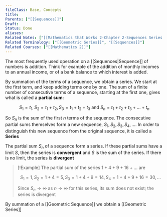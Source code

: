 ```yaml
---
fileClass: Base, Concepts
title: 
Parents: ["[[Sequences]]"]
Draft: 
Status: Done
aliases: 
Related Notes: ["[[Mathematics that Works 2-Chapter 2-Sequences Series and Iteration Processes]]"]
Related Terminology: ["[[Geometric Series]]", "[[Sequences]]"]
Related Courses: ["[[Mathematics 2]]"]
---
```

The most frequently used operation on a [[Sequences|Sequence]] of numbers is addition. Think for example of the addition of monthly incomes to an annual income, or of a bank balance to which interest is added.

By summation of the terms of a sequence, we obtain a series. We start at the first term, and keep adding terms one by one. The sum of a finite number of consecutive terms of a sequence, starting at the first one, gives what is called a **partial sum**:

$$
S_1=t_1, S_2=t_1+t_2, S_3=t_1+t_2+t_3 \text{ and } S_n=t_1+t_2+t_3+\dots+t_n
$$

So $S_n$ is the sum of the first $n$ terms of the sequence. The consecutive partial sums themselves form a new sequence, $S_1, S_2, S_3, S_4, \dots$. In order to distinguish this new sequence from the original sequence, it is called a **Series**

The partial sum $S_n$ of a sequence form a series. If these partial sums have a limit $S$, then the series is **convergent** and $S$ is the sum of the series. If there is no limit, the series is **divergent**

>[!Example]
>The partial sum of the series $1+4+9+16+\dots$ are 
>
>$$
>S_1=1, S_2=1+4=5, S_3=1+4+9=14, S_4=1+4+9+16=30, \dots
>$$
>
>Since $S_n \to \infty$ as $n \to \infty$ for this series, its sum does not exist; the series is divergent

By summation of a [[Geometric Sequence]] we obtain a [[Geometric Series]]